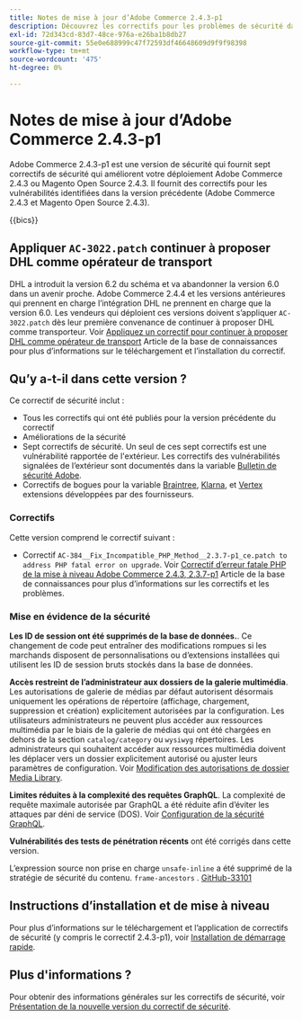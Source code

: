 ```yaml
---
title: Notes de mise à jour d’Adobe Commerce 2.4.3-p1
description: Découvrez les correctifs pour les problèmes de sécurité dans la version 2.4.3-p1 d’Adobe Commerce.
exl-id: 72d343cd-83d7-48ce-976a-e26ba1b8db27
source-git-commit: 55e0e688999c47f72593df46648609d9f9f98398
workflow-type: tm+mt
source-wordcount: '475'
ht-degree: 0%

---
```


# Notes de mise à jour d’Adobe Commerce 2.4.3-p1

Adobe Commerce 2.4.3-p1 est une version de sécurité qui fournit sept correctifs de sécurité qui améliorent votre déploiement Adobe Commerce 2.4.3 ou Magento Open Source 2.4.3. Il fournit des correctifs pour les vulnérabilités identifiées dans la version précédente (Adobe Commerce 2.4.3 et Magento Open Source 2.4.3).

{{bics}}

## Appliquer `AC-3022.patch` continuer à proposer DHL comme opérateur de transport

DHL a introduit la version 6.2 du schéma et va abandonner la version 6.0 dans un avenir proche. Adobe Commerce 2.4.4 et les versions antérieures qui prennent en charge l’intégration DHL ne prennent en charge que la version 6.0. Les vendeurs qui déploient ces versions doivent s’appliquer `AC-3022.patch` dès leur première convenance de continuer à proposer DHL comme transporteur. Voir [Appliquez un correctif pour continuer à proposer DHL comme opérateur de transport](https://support.magento.com/hc/en-us/articles/7707818131597-Apply-a-patch-to-continue-offering-DHL-as-shipping-carrier) Article de la base de connaissances pour plus d’informations sur le téléchargement et l’installation du correctif.

## Qu’y a-t-il dans cette version ?

Ce correctif de sécurité inclut :

* Tous les correctifs qui ont été publiés pour la version précédente du correctif
* Améliorations de la sécurité
* Sept correctifs de sécurité. Un seul de ces sept correctifs est une vulnérabilité rapportée de l&#39;extérieur. Les correctifs des vulnérabilités signalées de l’extérieur sont documentés dans la variable [Bulletin de sécurité Adobe](https://helpx.adobe.com/security/products/magento/apsb21-86.html).
* Correctifs de bogues pour la variable [Braintree](https://experienceleague.adobe.com/docs/commerce-admin/stores-sales/payments/braintree.html), [Klarna](https://marketplace.magento.com/klarna-m2-klarna.html), et [Vertex](https://marketplace.magento.com/vertexinc-vertex-tax-module.html) extensions développées par des fournisseurs.

### Correctifs

Cette version comprend le correctif suivant :

* Correctif `AC-384__Fix_Incompatible_PHP_Method__2.3.7-p1_ce.patch to address PHP fatal error on upgrade`. Voir [Correctif d’erreur fatale PHP de la mise à niveau Adobe Commerce 2.4.3, 2.3.7-p1](https://support.magento.com/hc/en-us/articles/4408021533069-Adobe-Commerce-upgrade-2-4-3-2-3-7-p1-PHP-Fatal-error-Hotfix) Article de la base de connaissances pour plus d’informations sur les correctifs et les problèmes.

### Mise en évidence de la sécurité

**Les ID de session ont été supprimés de la base de données.**. Ce changement de code peut entraîner des modifications rompues si les marchands disposent de personnalisations ou d’extensions installées qui utilisent les ID de session bruts stockés dans la base de données. <!-- MC-40976-->

**Accès restreint de l’administrateur aux dossiers de la galerie multimédia**. Les autorisations de galerie de médias par défaut autorisent désormais uniquement les opérations de répertoire (affichage, chargement, suppression et création) explicitement autorisées par la configuration. Les utilisateurs administrateurs ne peuvent plus accéder aux ressources multimédia par le biais de la galerie de médias qui ont été chargées en dehors de la section `catalog/category` ou `wysiwyg` répertoires. Les administrateurs qui souhaitent accéder aux ressources multimédia doivent les déplacer vers un dossier explicitement autorisé ou ajuster leurs paramètres de configuration. Voir [Modification des autorisations de dossier Media Library](https://developer.adobe.com/commerce/php/tutorials/backend/modify-image-library-permissions/). <!-- B2B-1897-->

**Limites réduites à la complexité des requêtes GraphQL**. La complexité de requête maximale autorisée par GraphQL a été réduite afin d’éviter les attaques par déni de service (DOS). Voir [Configuration de la sécurité GraphQL](https://devdocs.magento.com/guides/v2.4/graphql/security-configuration.html). <!-- PWA-1700-->

**Vulnérabilités des tests de pénétration récents** ont été corrigés dans cette version. <!-- MC-42431-->

L’expression source non prise en charge `unsafe-inline` a été supprimé de la stratégie de sécurité du contenu. `frame-ancestors` . [GitHub-33101](https://github.com/magento/magento2/issues/33101)<!-- MC-42632-->

## Instructions d’installation et de mise à niveau

Pour plus d’informations sur le téléchargement et l’application de correctifs de sécurité (y compris le correctif 2.4.3-p1), voir [Installation de démarrage rapide](../../../installation/composer.md).

## Plus d&#39;informations ?

Pour obtenir des informations générales sur les correctifs de sécurité, voir [Présentation de la nouvelle version du correctif de sécurité](https://community.magento.com/t5/Magento-DevBlog/Introducing-the-New-Security-Patch-Release/ba-p/141287).
